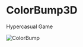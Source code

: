 # ColorBump3D
Hypercasual Game

![ColorBump](https://github.com/medyahan/ColorBump3D/assets/33479784/ea85cb5f-af76-4b00-a872-90ac291deefc)

